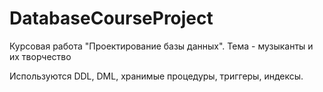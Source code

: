 # DatabaseCourseProject
Курсовая  работа "Проектирование базы данных".
Тема - музыканты и их творчество

Используются DDL, DML, хранимые процедуры, триггеры, индексы.
